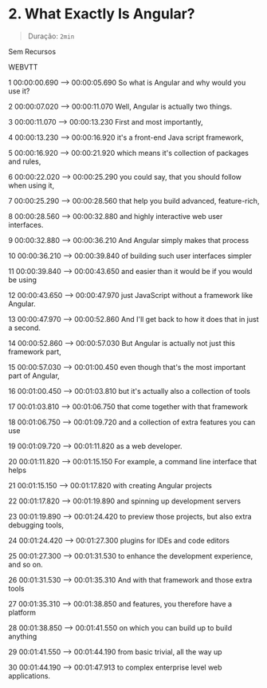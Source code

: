 # 2. What Exactly Is Angular?

> Duração: `2min`

Sem Recursos

WEBVTT

1
00:00:00.690 --> 00:00:05.690
<v Maximilian>So what is Angular and why would you use it?</v>

2
00:00:07.020 --> 00:00:11.070
Well, Angular is actually two things.

3
00:00:11.070 --> 00:00:13.230
First and most importantly,

4
00:00:13.230 --> 00:00:16.920
it's a front-end Java script framework,

5
00:00:16.920 --> 00:00:21.920
which means it's collection of packages and rules,

6
00:00:22.020 --> 00:00:25.290
you could say, that you should follow when using it,

7
00:00:25.290 --> 00:00:28.560
that help you build advanced, feature-rich,

8
00:00:28.560 --> 00:00:32.880
and highly interactive web user interfaces.

9
00:00:32.880 --> 00:00:36.210
And Angular simply makes that process

10
00:00:36.210 --> 00:00:39.840
of building such user interfaces simpler

11
00:00:39.840 --> 00:00:43.650
and easier than it would be if you would be using

12
00:00:43.650 --> 00:00:47.970
just JavaScript without a framework like Angular.

13
00:00:47.970 --> 00:00:52.860
And I'll get back to how it does that in just a second.

14
00:00:52.860 --> 00:00:57.030
But Angular is actually not just this framework part,

15
00:00:57.030 --> 00:01:00.450
even though that's the most important part of Angular,

16
00:01:00.450 --> 00:01:03.810
but it's actually also a collection of tools

17
00:01:03.810 --> 00:01:06.750
that come together with that framework

18
00:01:06.750 --> 00:01:09.720
and a collection of extra features you can use

19
00:01:09.720 --> 00:01:11.820
as a web developer.

20
00:01:11.820 --> 00:01:15.150
For example, a command line interface that helps

21
00:01:15.150 --> 00:01:17.820
with creating Angular projects

22
00:01:17.820 --> 00:01:19.890
and spinning up development servers

23
00:01:19.890 --> 00:01:24.420
to preview those projects, but also extra debugging tools,

24
00:01:24.420 --> 00:01:27.300
plugins for IDEs and code editors

25
00:01:27.300 --> 00:01:31.530
to enhance the development experience, and so on.

26
00:01:31.530 --> 00:01:35.310
And with that framework and those extra tools

27
00:01:35.310 --> 00:01:38.850
and features, you therefore have a platform

28
00:01:38.850 --> 00:01:41.550
on which you can build up to build anything

29
00:01:41.550 --> 00:01:44.190
from basic trivial, all the way up

30
00:01:44.190 --> 00:01:47.913
to complex enterprise level web applications.

